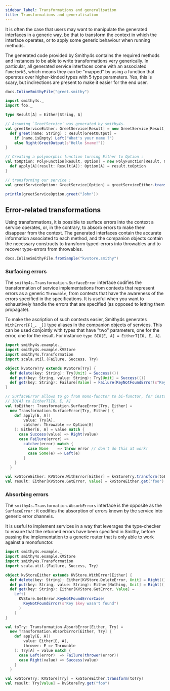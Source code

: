 ```yaml
---
sidebar_label: Transformations and generalisation
title: Transformations and generalisation
---
```


It is often the case that users may want to manipulate the generated interfaces in a generic way, be that to transform the context in which the interface operates, or to apply some generic behaviour when running methods.

The generated code provided by Smithy4s contains the required methods and instances to be able to write transformations very generically. In particular, all generated service interfaces come with an associated `FunctorK5`, which means they can be "mapped" by using a function that
operates over higher-kinded types with 5 type parameters. Yes, this is scary, but indirections are present to make it easier for the end user.

```scala mdoc:passthrough
docs.InlineSmithyFile("greet.smithy")
```


```scala mdoc
import smithy4s._
import foo._

type Result[A] = Either[String, A]

// Assuming `GreetService` was generated by smithy4s.
val greetServiceEither: GreetService[Result] = new GreetService[Result]{
  def greet(name: String) : Result[GreetOutput] =
    if (name.isEmpty) Left("What's your name ?")
    else Right(GreetOutput(s"Hello $name!"))
}

// Creating a polymorphic function turning Either to Option :
val toOption: PolyFunction[Result, Option] = new PolyFunction[Result, Option]{
  def apply[A](result: Result[A]): Option[A] = result.toOption
}

// transforming our service :
val greetServiceOption: GreetService[Option] = greetServiceEither.transform(toOption)

println(greetServiceOption.greet("John"))
```

## Error-related transformations

Using transformations, it is possible to surface errors into the context a service operates, or, in the contrary, to absorb errors to make them disappear from the context. The generated interfaces contain the accurate information associated to each method, and the companion objects contain the necessary constructs to transform typed-errors into throwables and to recover type-errors from throwables.

```scala mdoc:passthrough
docs.InlineSmithyFile.fromSample("kvstore.smithy")
```

### Surfacing errors

The `smithy4s.Transformation.SurfaceError` interface codifies the transformation of service implementations from contexts that represent errors as a generic `Throwable`, from contexts that have the awareness of the errors specified in the specifications. It is useful when you want to exhaustively handle the errors that are specified (as opposed to letting them propagate).

To make the ascription of such contexts easier, Smithy4s generates `WithError[F[_, _]]` type aliases in the companion objects of services. This can
be used conjointly with types that have "two" parameters, one for the error, one for the result. For instance `type BIO[E, A] = EitherT[IO, E, A]`.


```scala mdoc
import smithy4s.example._
import smithy4s.example.KVStore
import smithy4s.Transformation
import scala.util.{Failure, Success, Try}

object kvStoreTry extends KVStore[Try] {
  def delete(key: String): Try[Unit] = Success(())
  def put(key: String, value: String): Try[Unit] = Success(())
  def get(key: String): Failure[Value] = Failure(KeyNotFoundError(s"Key $key wasn't found"))
}

// SurfaceError allows to go from mono-functor to bi-functor, for instance, from
// IO[A] to EitherT[IO, E, A]
val toEither: Transformation.SurfaceError[Try, Either] =
  new Transformation.SurfaceError[Try, Either] {
    def apply[E, A](
        value: Try[A],
        catcher: Throwable => Option[E]
    ): Either[E, A] = value match {
      case Success(value) => Right(value)
      case Failure(error) =>
        catcher(error) match {
          case None    => throw error // don't do this at work!
          case Some(e) => Left(e)
        }
    }
  }

val kvStoreEither: KVStore.WithError[Either] = kvStoreTry.transform(toEither)
val result: Either[KVStore.GetError, Value] = kvStoreEither.get("foo")
```

### Absorbing errors

The `smithy4s.Transformation.AbsorbErrors` interface is the opposite as the `SurfaceError` : it codifies the absorption of errors known by the service into generic error channels.

It is useful to implement services in a way that leverages the type-checker to ensure that the returned errors have been specified in Smithy,
before passing the implementation to a generic router that is only able to work against a monofunctor.

```scala mdoc:reset
import smithy4s.example._
import smithy4s.example.KVStore
import smithy4s.Transformation
import scala.util.{Failure, Success, Try}

object kvStoreEither extends KVStore.WithError[Either] {
  def delete(key: String): Either[KVStore.DeleteError, Unit] = Right(())
  def put(key: String, value: String): Either[Nothing, Unit] = Right(())
  def get(key: String): Either[KVStore.GetError, Value] =
    Left(
      KVStore.GetError.KeyNotFoundErrorCase(
        KeyNotFoundError(s"Key $key wasn't found")
      )
    )
}

val toTry: Transformation.AbsorbError[Either, Try] =
  new Transformation.AbsorbError[Either, Try] {
    def apply[E, A](
        value: Either[E, A],
        thrower: E => Throwable
    ): Try[A] = value match {
      case Left(error)  => Failure(thrower(error))
      case Right(value) => Success(value)
    }
  }

val kvStoreTry: KVStore[Try] = kvStoreEither.transform(toTry)
val result: Try[Value] = kvStoreTry.get("foo")
```
